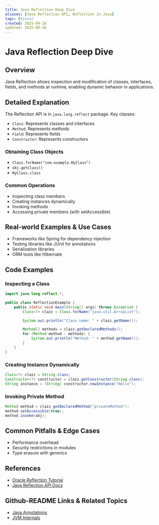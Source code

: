 ```yaml
---
title: Java Reflection Deep Dive
aliases: [Java Reflection API, Reflection in Java]
tags: [#java]
created: 2025-09-26
updated: 2025-09-26
---
```


# Java Reflection Deep Dive

## Overview

Java Reflection allows inspection and modification of classes, interfaces, fields, and methods at runtime, enabling dynamic behavior in applications.

## Detailed Explanation

The Reflection API is in `java.lang.reflect` package. Key classes:

- `Class`: Represents classes and interfaces
- `Method`: Represents methods
- `Field`: Represents fields
- `Constructor`: Represents constructors

### Obtaining Class Objects

- `Class.forName("com.example.MyClass")`
- `obj.getClass()`
- `MyClass.class`

### Common Operations

- Inspecting class members
- Creating instances dynamically
- Invoking methods
- Accessing private members (with setAccessible)

## Real-world Examples & Use Cases

- Frameworks like Spring for dependency injection
- Testing libraries like JUnit for annotations
- Serialization libraries
- ORM tools like Hibernate

## Code Examples

### Inspecting a Class

```java
import java.lang.reflect.*;

public class ReflectionExample {
    public static void main(String[] args) throws Exception {
        Class<?> clazz = Class.forName("java.util.ArrayList");

        System.out.println("Class name: " + clazz.getName());

        Method[] methods = clazz.getDeclaredMethods();
        for (Method method : methods) {
            System.out.println("Method: " + method.getName());
        }
    }
}
```

### Creating Instance Dynamically

```java
Class<?> clazz = String.class;
Constructor<?> constructor = clazz.getConstructor(String.class);
String instance = (String) constructor.newInstance("Hello");
```

### Invoking Private Method

```java
Method method = clazz.getDeclaredMethod("privateMethod");
method.setAccessible(true);
method.invoke(obj);
```

## Common Pitfalls & Edge Cases

- Performance overhead
- Security restrictions in modules
- Type erasure with generics

## References

- [Oracle Reflection Tutorial](https://docs.oracle.com/javase/tutorial/reflect/)
- [Java Reflection API Docs](https://docs.oracle.com/en/java/javase/21/docs/api/java.base/java/lang/reflect/package-summary.html)

## Github-README Links & Related Topics

- [Java Annotations](../java-annotations/README.md)
- [JVM Internals](../jvm-internals-and-class-loading/README.md)